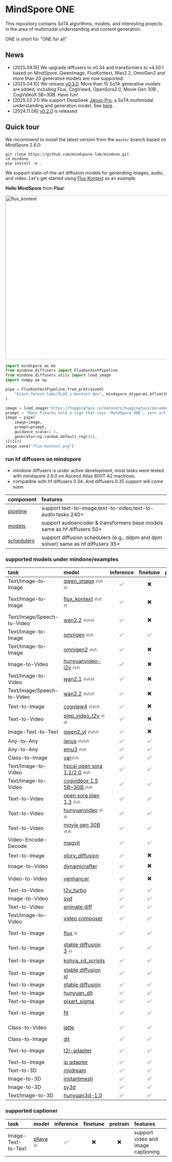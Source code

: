 # MindSpore ONE

This repository contains SoTA algorithms, models, and interesting projects in the area of multimodal understanding and content generation.

ONE is short for "ONE for all"

## News
- [2025.09.15] We upgrade diffusers to v0.34 and transformers to v4.50.1 based on MindSpore. QwenImage, FluxKontext, Wan2.2, OmniGen2 and more than 20 generative models are now supported.
- [2025.04.10] We release [v0.3.0](https://github.com/mindspore-lab/mindone/releases/tag/v0.3.0). More than 15 SoTA generative models are added, including Flux, CogView4, OpenSora2.0, Movie Gen 30B , CogVideoX 5B~30B. Have fun!
- [2025.02.21] We support DeepSeek [Janus-Pro](https://huggingface.co/deepseek-ai/Janus-Pro-7B), a SoTA multimodal understanding and generation model. See [here](examples/janus)
- [2024.11.06] [v0.2.0](https://github.com/mindspore-lab/mindone/releases/tag/v0.2.0) is released

## Quick tour

We recommend to install the latest version from the `master` branch based on MindSpore 2.6.0:

```
git clone https://github.com/mindspore-lab/mindone.git
cd mindone
pip install -e .
```

We support state-of-the-art diffusion models for generating images, audio, and video. Let's get started using [Flux Kontext](https://huggingface.co/black-forest-labs/FLUX.1-Kontext-dev) as an example.

**Hello MindSpore** from **Flux**!

<div>
<img src="https://github.com/user-attachments/assets/17722b48-b6c7-44a6-b736-44b4e6d7d9d4" alt="flux_kontext" width="512" height="512">
</div>

```py
import mindspore as ms
from mindone.diffusers import FluxKontextPipeline
from mindone.diffusers.utils import load_image
import numpy as np

pipe = FluxKontextPipeline.from_pretrained(
    "black-forest-labs/FLUX.1-Kontext-dev", mindspore_dtype=ms.bfloat16
)

image = load_image("https://huggingface.co/datasets/huggingface/documentation-images/resolve/main/diffusers/yarn-art-pikachu.png").convert("RGB")
prompt = "Make Pikachu hold a sign that says 'MindSpore ONE', yarn art style, detailed, vibrant colors"
image = pipe(
    image=image,
    prompt=prompt,
    guidance_scale=2.5,
    generator=np.random.default_rng(42),
)[0][0]
image.save("flux-kontext.png")
```

###  run hf diffusers on mindspore
 - mindone diffusers is under active development, most tasks were tested with mindspore 2.6.0 on Ascend Atlas 800T A2 machines.
 - compatible with hf diffusers 0.34. And diffusers 0.35 support will come soon

| component  |  features  
| :---   |  :--  
| [pipeline](https://github.com/mindspore-lab/mindone/tree/master/mindone/diffusers/pipelines) | support text-to-image,text-to-video,text-to-audio tasks 240+
| [models](https://github.com/mindspore-lab/mindone/tree/master/mindone/diffusers/models) | support audoencoder & transformers base models same as hf diffusers 50+
| [schedulers](https://github.com/mindspore-lab/mindone/tree/master/mindone/diffusers/schedulers) | support diffusion schedulers (e.g., ddpm and dpm solver) same as hf diffusers 35+

### supported models under mindone/examples

<!-- TODO: update the links after PR merged-->

| task | model  | inference | finetune | pretrain | institute  |
| :---   |  :---   |  :---:    |  :---:  |  :---:     |  :--  |
| Text/Image-to-Image | [qwen_image](https://github.com/mindspore-lab/mindone/pull/1288) 🔥🔥🔥 | ✅ | ✖️  | ✖️  | Alibaba |
| Text/Image-to-Image | [flux_kontext](https://github.com/mindspore-lab/mindone/blob/master/docs/diffusers/api/pipelines/flux.md) 🔥🔥🔥 | ✅ | ✖️  | ✖️  | Black Forest Labs |
| Text/Image/Speech-to-Video | [wan2.2](https://github.com/mindspore-lab/mindone/pull/1243) 🔥🔥🔥 | ✅ | ✖️  | ✖️  | Alibaba |
| Text/Image-to-Image | [omnigen](https://github.com/mindspore-lab/mindone/blob/master/examples/omnigen) 🔥🔥 |  ✅  |  ✅  | ✖️  | Vector Space Lab|
| Text/Image-to-Image | [omnigen2](https://github.com/mindspore-lab/mindone/blob/master/examples/omnigen2) 🔥🔥 |  ✅  |  ✖️  | ✖️  | Vector Space Lab |
| Image-to-Video | [hunyuanvideo-i2v](https://github.com/mindspore-lab/mindone/blob/master/examples/hunyuanvideo-i2v) 🔥🔥 |  ✅  | ✖️  | ✖️  | Tencent |
| Text/Image-to-Video | [wan2.1](https://github.com/mindspore-lab/mindone/blob/master/examples/wan2_1) 🔥🔥🔥 |  ✅  |  ✖️  |  ✖️   | Alibaba  |
| Text/Image/Speech-to-Video | [wan2.2](https://github.com/mindspore-lab/mindone/blob/master/examples/wan2_2) 🔥🔥🔥 |  ✅  |  ✖️  |  ✖️   | Alibaba  |
| Text-to-Image | [cogview4](https://github.com/mindspore-lab/mindone/blob/master/examples/cogview) 🔥🔥🔥 | ✅ | ✖️  | ✖️  | Zhipuai |
| Text-to-Video | [step_video_t2v](https://github.com/mindspore-lab/mindone/blob/master/examples/step_video_t2v) 🔥🔥 | ✅   | ✖️  | ✖️   | StepFun  |
| Image-Text-to-Text | [qwen2_vl](https://github.com/mindspore-lab/mindone/blob/master/examples/qwen2_vl) 🔥🔥🔥|  ✅ |  ✖️ |  ✖️   | Alibaba |
| Any-to-Any | [janus](https://github.com/mindspore-lab/mindone/blob/master/examples/janus)  🔥🔥🔥 | ✅  | ✅  | ✅  | DeepSeek |
| Any-to-Any | [emu3](https://github.com/mindspore-lab/mindone/blob/master/examples/emu3)  🔥🔥 | ✅  | ✅  | ✅  |  BAAI |
| Class-to-Image | [var](https://github.com/mindspore-lab/mindone/blob/master/examples/var)🔥🔥 | ✅  | ✅  | ✅  | ByteDance  |
| Text/Image-to-Video | [hpcai open sora 1.2/2.0](https://github.com/mindspore-lab/mindone/blob/master/examples/opensora_hpcai)   🔥🔥   | ✅ | ✅ | ✅ | HPC-AI Tech  |
| Text/Image-to-Video | [cogvideox 1.5 5B~30B ](https://github.com/mindspore-lab/mindone/blob/master/examples/diffusers/cogvideox_factory) 🔥🔥 | ✅ |  ✅  | ✅  | Zhipu  |
| Text-to-Video | [open sora plan 1.3](https://github.com/mindspore-lab/mindone/blob/master/examples/opensora_pku) 🔥🔥 | ✅ | ✅ | ✅ | PKU |
| Text-to-Video | [hunyuanvideo](https://github.com/mindspore-lab/mindone/blob/master/examples/hunyuanvideo) 🔥🔥| ✅  | ✅  | ✅  | Tencent  |
| Text-to-Video | [movie gen 30B](https://github.com/mindspore-lab/mindone/blob/master/examples/moviegen) 🔥🔥  | ✅ | ✅ | ✅ | Meta |
| Video-Encode-Decode | [magvit](https://github.com/mindspore-lab/mindone/blob/master/examples/magvit) |  ✅  |  ✅  |  ✅  | Google  |
| Text-to-Image | [story_diffusion](https://github.com/mindspore-lab/mindone/blob/master/examples/story_diffusion) | ✅  | ✖️  | ✖️  | ByteDance |
| Image-to-Video | [dynamicrafter](https://github.com/mindspore-lab/mindone/blob/master/examples/dynamicrafter)     | ✅  | ✖️  | ✖️  | Tencent  |
| Video-to-Video | [venhancer](https://github.com/mindspore-lab/mindone/blob/master/examples/venhancer) |  ✅  | ✖️  | ✖️  | Shanghai AI Lab |
| Text-to-Video | [t2v_turbo](https://github.com/mindspore-lab/mindone/blob/master/examples/t2v_turbo) |   ✅ |   ✅ |   ✅ | Google |
| Image-to-Video | [svd](https://github.com/mindspore-lab/mindone/blob/master/examples/svd) | ✅  |  ✅ | ✅  | Stability AI |
| Text-to-Video | [animate diff](https://github.com/mindspore-lab/mindone/blob/master/examples/animatediff) | ✅  | ✅  | ✅  | CUHK |
| Text/Image-to-Video | [video composer](https://github.com/mindspore-lab/mindone/tree/master/examples/videocomposer)     | ✅  | ✅  | ✅  | Alibaba |
| Text-to-Image | [flux](https://github.com/mindspore-lab/mindone/blob/master/examples/diffusers/dreambooth/README_flux.md)  🔥 | ✅ | ✅ | ✖️  | Black Forest Lab |
| Text-to-Image | [stable diffusion 3](https://github.com/mindspore-lab/mindone/blob/master/examples/diffusers/dreambooth/README_sd3.md) 🔥| ✅ | ✅ | ✖️ | Stability AI |
| Text-to-Image | [kohya_sd_scripts](https://github.com/mindspore-lab/mindone/blob/master/examples/kohya_sd_scripts) | ✅ | ✅ | ✖️  | kohya |
| Text-to-Image | [stable diffusion xl](https://github.com/mindspore-lab/mindone/blob/master/examples/diffusers/text_to_image/README_sdxl.md)  | ✅ | ✅ | ✅ | Stability AI|
| Text-to-Image | [stable diffusion](https://github.com/mindspore-lab/mindone/blob/master/examples/stable_diffusion_v2) | ✅ | ✅ | ✅ | Stability AI |
| Text-to-Image | [hunyuan_dit](https://github.com/mindspore-lab/mindone/blob/master/examples/hunyuan_dit)     | ✅ | ✅ | ✅ | Tencent |
| Text-to-Image | [pixart_sigma](https://github.com/mindspore-lab/mindone/blob/master/examples/pixart_sigma)     | ✅ | ✅ | ✅ | Huawei |
| Text-to-Image | [fit](https://github.com/mindspore-lab/mindone/blob/master/examples/fit) | ✅ | ✅ | ✅ | Shanghai AI Lab  |
| Class-to-Video | [latte](https://github.com/mindspore-lab/mindone/blob/master/examples/latte)     |✅  | ✅ | ✅  | Shanghai AI Lab |
| Class-to-Image | [dit](https://github.com/mindspore-lab/mindone/blob/master/examples/dit)     | ✅  | ✅  | ✅  | Meta |
| Text-to-Image | [t2i-adapter](https://github.com/mindspore-lab/mindone/blob/master/examples/t2i_adapter)     | ✅  | ✅  | ✅  | Shanghai AI Lab |
| Text-to-Image | [ip adapter](https://github.com/mindspore-lab/mindone/blob/master/examples/ip_adapter)     | ✅  | ✅  | ✅  | Tencent  |
| Text-to-3D | [mvdream](https://github.com/mindspore-lab/mindone/blob/master/examples/mvdream) |   ✅ |   ✅ |   ✅ | ByteDance  |
| Image-to-3D | [instantmesh](https://github.com/mindspore-lab/mindone/blob/master/examples/instantmesh) | ✅  | ✅  | ✅  | Tencent  |
| Image-to-3D | [sv3d](https://github.com/mindspore-lab/mindone/blob/master/examples/sv3d) |   ✅ |   ✅ |   ✅ | Stability AI  |
| Text/Image-to-3D | [hunyuan3d-1.0](https://github.com/mindspore-lab/mindone/blob/master/examples/hunyuan3d_1)     | ✅ | ✅ | ✅ | Tencent |

### supported captioner
| task | model  | inference | finetune | pretrain | features  |
| :---   |  :---   |  :---:    |  :---:  |  :---:     |  :--  |
| Image-Text-to-Text | [pllava](https://github.com/mindspore-lab/mindone/tree/master/tools/captioners/PLLaVA) 🔥|  ✅ |  ✖️ |  ✖️   | support video and image captioning |
